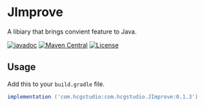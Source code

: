 # JImprove

A libiary that brings convient feature to Java.

[![javadoc](https://javadoc.io/badge2/com.hcgstudio/com.hcgstudio.JImprove/javadoc.svg)](https://javadoc.io/doc/com.hcgstudio/com.hcgstudio.JImprove)
[![Maven Central](https://img.shields.io/maven-central/v/com.hcgstudio/com.hcgstudio.JImprove)](https://search.maven.org/search?q=a:com.hcgstudio.JImprove)
[![License](https://img.shields.io/github/license/HCGStudio/JImprove)](https://github.com/HCGStudio/JImprove/blob/master/LICENSE)

## Usage

Add this to your `build.gradle` file.

``` groovy
implementation ('com.hcgstudio:com.hcgstudio.JImprove:0.1.3')
```
